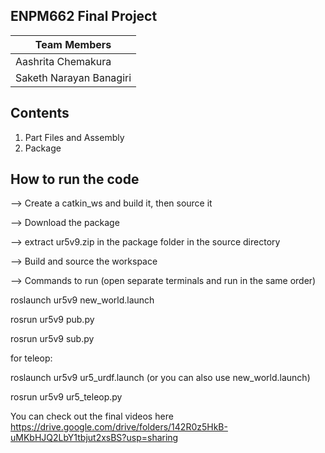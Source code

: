 ## ENPM662 Final Project

|Team Members
|--
|Aashrita Chemakura
|Saketh Narayan Banagiri



## Contents
1. Part Files and Assembly
2. Package


## How to run the code
--> Create a catkin_ws and build it, then source it

--> Download the package

--> extract ur5v9.zip in the package folder in the source directory

--> Build and source the workspace

--> Commands to run (open separate terminals and run in the same order)

  roslaunch ur5v9 new_world.launch
  
  rosrun ur5v9 pub.py

  rosrun ur5v9 sub.py

  for teleop:

  roslaunch ur5v9 ur5_urdf.launch (or you can also use new_world.launch)

  rosrun ur5v9 ur5_teleop.py

You can check out the final videos here 
https://drive.google.com/drive/folders/142R0z5HkB-uMKbHJQ2LbY1tbjut2xsBS?usp=sharing

